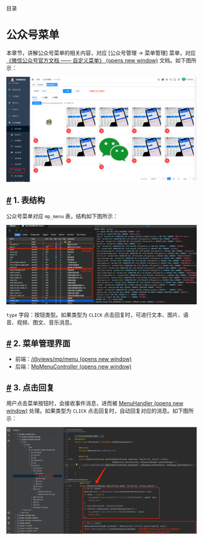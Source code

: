 目录

# 公众号菜单

本章节，讲解公众号菜单的相关内容，对应 \[公众号管理 -> 菜单管理\] 菜单，对应 [《微信公众号官方文档 —— 自定义菜单》 (opens new window)](https://developers.weixin.qq.com/doc/offiaccount/Custom_Menus/Creating_Custom-Defined_Menu.html) 文档。如下图所示：

![界面](./static/界面.png)

## [#](#_1-表结构) 1. 表结构

公众号菜单对应 `mp_menu` 表，结构如下图所示：

![表结构](./static/表结构.png)

`type` 字段：按钮类型。如果类型为 `CLICK` 点击回复时，可进行文本、图片、语音、视频、图文、音乐消息。

## [#](#_2-菜单管理界面) 2. 菜单管理界面

*   前端：[/@views/mp/menu (opens new window)](https://github.com/yudaocode/yudao-ui-admin-vue2/blob/master/src/views/mp/menu/index.vue)
*   后端：[MpMenuController (opens new window)](https://github.com/YunaiV/yudao-cloud/blob/master/yudao-module-mp/yudao-module-mp-biz/src/main/java/cn/iocoder/yudao/module/mp/controller/admin/menu/MpMenuController.java)

## [#](#_3-点击回复) 3. 点击回复

用户点击菜单按钮时，会接收事件消息，进而被 [MenuHandler (opens new window)](https://github.com/YunaiV/yudao-cloud/blob/master/yudao-module-mp/yudao-module-mp-biz/src/main/java/cn/iocoder/yudao/module/mp/service/handler/menu/MenuHandler.java) 处理。如果类型为 `CLICK` 点击回复时，自动回复对应的消息。如下图所示：

![点击回复](./static/点击回复.png)